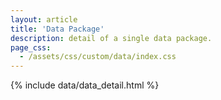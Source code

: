 ```yaml
---
layout: article
title: 'Data Package'
description: detail of a single data package.
page_css:
  - /assets/css/custom/data/index.css
---
```


<!--
notes. this is the page that displays a single dataset.
it accepts a packageId as scope.docid (no revision) so intended for the 
most recent revision only,  

Intended url then, is 
sbclter.msi.ucsb.edu/data/catalog/package/?package=____
or perhaps:
sbclter.msi.ucsb.edu/data/catalog/package/?id=____


to do:
1. complete the data_detail template
2. send requests for a single dataset to this page (currently goes to EDI) 
2. should css be retitled? probably this is package.css

3. consider a different layout, not article.
4. consider the id. we use only scope_docid, not the entire id. may want to think what we call that. 
5. get the package id into the page title. 
-->




<div id="detail-container">
	{% include data/data_detail.html %}
</div>


<script src="https://maps.googleapis.com/maps/api/js?key={{site.google_maps_api_key}}"></script>
<script src="https://cdnjs.cloudflare.com/ajax/libs/mathjax/2.7.7/MathJax.js?config=TeX-MML-AM_CHTML"> </script>
<script src="/assets/js/ext/xml2json.js"></script>
<script src="/assets/js/catalog_detail.js"></script>

